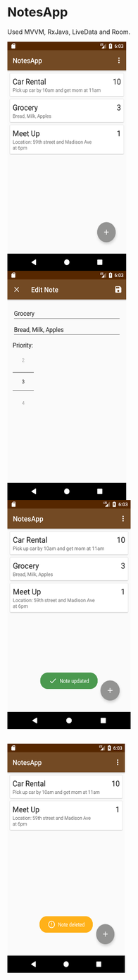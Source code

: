 # NotesApp
Used MVVM, RxJava, LiveData and Room.


<img src="https://github.com/joysoi/NotesApp/blob/master/Screenshots/Screenshot_1541181784.png" 
 height="520" width="270" align="left"/>
<img src="https://github.com/joysoi/NotesApp/blob/master/Screenshots/Screenshot_1541181794.png" 
 height="520" width="270" align="left"/>
<img src="https://github.com/joysoi/NotesApp/blob/master/Screenshots/Screenshot_1541181801.png" 
 height="520" width="280" align="left"/>
 &nbsp;
 <img src="https://github.com/joysoi/NotesApp/blob/master/Screenshots/Screenshot_1541181811.png" 
 height="520" width="267" vspace="33"/>
